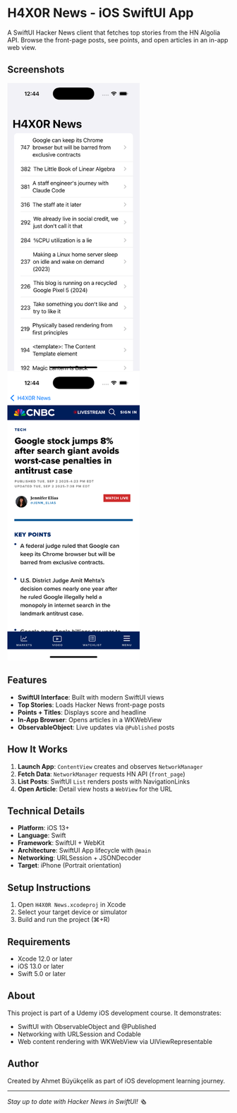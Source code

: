 # H4X0R News - iOS SwiftUI App

A SwiftUI Hacker News client that fetches top stories from the HN Algolia API. Browse the front-page posts, see points, and open articles in an in-app web view.

## Screenshots

<img src="./Screenshot1.png" width="300" alt="App Screenshot 1">
<img src="./Screenshot2.png" width="300" alt="App Screenshot 2">

## Features

- **SwiftUI Interface**: Built with modern SwiftUI views
- **Top Stories**: Loads Hacker News front-page posts
- **Points + Titles**: Displays score and headline
- **In-App Browser**: Opens articles in a WKWebView
- **ObservableObject**: Live updates via `@Published` posts

## How It Works

1. **Launch App**: `ContentView` creates and observes `NetworkManager`
2. **Fetch Data**: `NetworkManager` requests HN API (`front_page`)
3. **List Posts**: SwiftUI `List` renders posts with NavigationLinks
4. **Open Article**: Detail view hosts a `WebView` for the URL

## Technical Details

- **Platform**: iOS 13+
- **Language**: Swift
- **Framework**: SwiftUI + WebKit
- **Architecture**: SwiftUI App lifecycle with `@main`
- **Networking**: URLSession + JSONDecoder
- **Target**: iPhone (Portrait orientation)

## Setup Instructions

1. Open `H4X0R News.xcodeproj` in Xcode
2. Select your target device or simulator
3. Build and run the project (⌘+R)

## Requirements

- Xcode 12.0 or later
- iOS 13.0 or later
- Swift 5.0 or later

## About

This project is part of a Udemy iOS development course. It demonstrates:
- SwiftUI with ObservableObject and @Published
- Networking with URLSession and Codable
- Web content rendering with WKWebView via UIViewRepresentable

## Author

Created by Ahmet Büyükçelik as part of iOS development learning journey.

---

*Stay up to date with Hacker News in SwiftUI! 🗞️*
